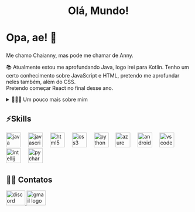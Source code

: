 <h1 align="center">Olá, Mundo!
<h1 align="left">Opa, ae! 👋</h1>

###

<p align="left">Me chamo Chaianny, mas pode me chamar de Anny.</p>



<p align="left">📚 Atualmente estou me aprofundando Java, logo irei para Kotlin. Tenho um certo conhecimento sobre JavaScript e HTML, pretendo me aprofundar neles também, além do CSS.<br>Pretendo começar React no final desse ano.
<!-- Dropdown -->
<details>
  <summary>👩🏽‍💻 Um pouco mais sobre mim</summary>
<p>
  
</p>
  - 💬 Oi, moro atualmente no Brasil. Tenho interesse em Front e Back end, sou apaixonada por Astronomia, filmes de ficção cientifica, jogos eletronicos e gastronomia. 
</details>

<p>
  
</p>
<h2 align="left"> ⚡<b></b>Skills</h2></b>

<div align="left">
  <img src="https://cdn.jsdelivr.net/gh/devicons/devicon/icons/java/java-original.svg" height="40" alt="java logo"  />
  <img width="12" />
  <img src="https://cdn.jsdelivr.net/gh/devicons/devicon/icons/javascript/javascript-original.svg" height="40" alt="javascript logo"  />
  <img width="12" />
  <img src="https://cdn.jsdelivr.net/gh/devicons/devicon/icons/html5/html5-original.svg" height="40" alt="html5 logo"  />
  <img width="12" />
  <img src="https://cdn.jsdelivr.net/gh/devicons/devicon/icons/css3/css3-original.svg" height="40" alt="css3 logo"  />
  <img width="12" />
  <img src="https://cdn.jsdelivr.net/gh/devicons/devicon/icons/python/python-original.svg" height="40" alt="python logo"  />
  <img width="12" />
  <img src="https://cdn.jsdelivr.net/gh/devicons/devicon/icons/azure/azure-original.svg" height="40" alt="azure logo"  />
  <img width="12" />
  <img src="https://cdn.jsdelivr.net/gh/devicons/devicon/icons/androidstudio/androidstudio-original.svg" height="40" alt="androidstudio logo"  />
  <img width="12" />
  <img src="https://cdn.jsdelivr.net/gh/devicons/devicon/icons/vscode/vscode-original.svg" height="40" alt="vscode logo"  />
  <img width="12" />
  <img src="https://cdn.jsdelivr.net/gh/devicons/devicon/icons/intellij/intellij-original.svg" height="40" alt="intellij logo"  />
  <img width="12" />
  <img src="https://cdn.jsdelivr.net/gh/devicons/devicon/icons/pycharm/pycharm-original.svg" height="40" alt="pycharm logo"  />
</div>

###


###


</div>

<h2 align="left"> <h2>🤙🏽 Contatos</h2>

<div align="left">
  <a href="1038121681312559225" target="_blank">
    <img src="https://raw.githubusercontent.com/maurodesouza/profile-readme-generator/master/src/assets/icons/social/discord/default.svg" width="52" height="40" alt="discord logo"  />
  </a>
  <a href="chaianny.nunes@gmail.com" target="_blank">
    <img src="https://raw.githubusercontent.com/maurodesouza/profile-readme-generator/master/src/assets/icons/social/gmail/default.svg" width="52" height="40" alt="gmail logo"  />
  </a>
</div>


###
